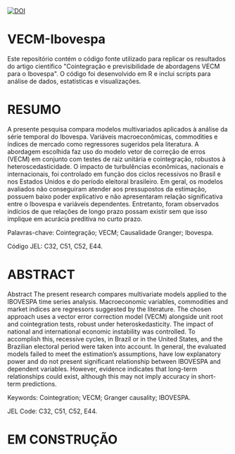 [![DOI](https://zenodo.org/badge/DOI/10.12660/rbfin.v18n2.2020.79162.svg)](https://doi.org/10.12660/rbfin.v18n2.2020.79162)

# VECM-Ibovespa
Este repositório contém o código fonte utilizado para replicar os resultados do artigo científico "Cointegração e previsibilidade de abordagens VECM para o Ibovespa". O código foi desenvolvido em R e inclui scripts para análise de dados, estatísticas e visualizações.

# RESUMO
A presente pesquisa compara modelos multivariados aplicados à análise da série temporal do Ibovespa. Variáveis macroeconômicas, commodities e índices de mercado como regressores sugeridos pela literatura. A abordagem escolhida faz uso
do modelo vetor de correção de erros (VECM) em conjunto com testes de raiz unitária e cointegração, robustos à heteroscedasticidade. O impacto de turbulências econômicas, nacionais e internacionais, foi controlado em função dos ciclos recessivos no Brasil e nos Estados Unidos e do período eleitoral brasileiro. Em geral, os modelos avaliados não conseguiram atender aos pressupostos da estimação, possuem baixo poder explicativo e não apresentaram relação significativa entre o Ibovespa e variáveis dependentes. Entretanto, foram observados indícios de que relações de longo prazo possam existir sem que isso implique em acurácia preditiva no curto prazo.

Palavras-chave: Cointegração; VECM; Causalidade Granger; Ibovespa.

Código JEL: C32, C51, C52, E44.

# ABSTRACT
Abstract The present research compares multivariate models applied to the IBOVESPA time series analysis. Macroeconomic variables, commodities and market indices are regressors suggested by the literature. The chosen approach uses a vector error correction model (VECM) alongside unit root and cointegration tests, robust under heteroskedasticity. The impact of national and international economic instability was controlled. To accomplish this, recessive cycles, in Brazil or in the United States, and the Brazilian electoral period were taken into account. In general, the evaluated models failed to meet the estimation’s assumptions, have low explanatory power and do not present significant relationship between IBOVESPA and dependent variables. However, evidence indicates that long-term relationships could exist, although this may not imply accuracy in short-term predictions.

Keywords: Cointegration; VECM; Granger causality; IBOVESPA.

JEL Code: C32, C51, C52, E44.

# EM CONSTRUÇÃO
